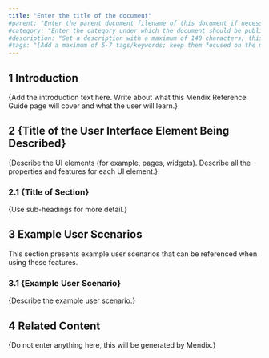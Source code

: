 ```yaml
---
title: "Enter the title of the document"
#parent: "Enter the parent document filename of this document if necessary (for example, "push-notifications")"
#category: "Enter the category under which the document should be published if necessary (for parent pages only; a category example is "Modeler")"
#description: "Set a description with a maximum of 140 characters; this should describe what the goal of the document is, and it can be different from the document introduction; this is optional, and it can be removed"
#tags: "[Add a maximum of 5-7 tags/keywords; keep them focused on the most important topics of the document; each tag should have quotation marks and be separated by a comma, for example: "Samba", "MxCloud", "cloud", "share"; the tags should be enclosed with brackets and quotation marks]"
---
```


## 1 Introduction

{Add the introduction text here. Write about what this Mendix Reference Guide page will cover and what the user will learn.}

## 2 {Title of the User Interface Element Being Described}

{Describe the UI elements (for example, pages, widgets). Describe all the properties and features for each UI element.}

### 2.1 {Title of Section}

{Use sub-headings for more detail.}

## 3 Example User Scenarios

This section presents example user scenarios that can be referenced when using these features.

### 3.1 {Example User Scenario}

{Describe the example user scenario.}

## 4 Related Content

{Do not enter anything here, this will be generated by Mendix.}
